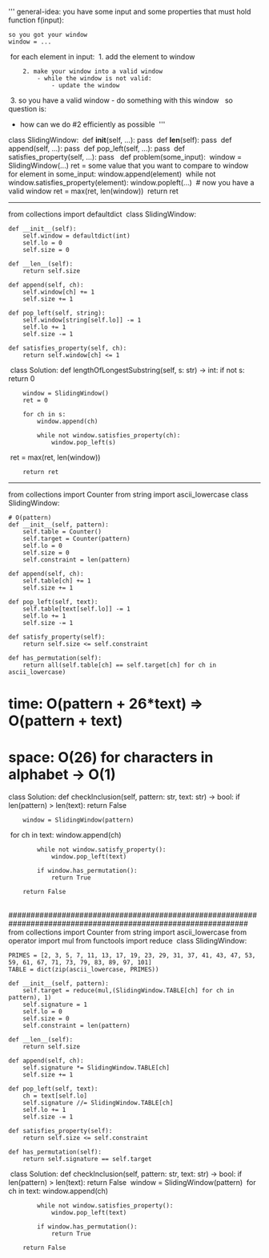 '''
general-idea: you have some input
and some properties that must hold
​
function f(input):
    
    so you got your window
    window = ...
​
    for each element in input:
​
        1. add the element to window
        
        2. make your window into a valid window
            - while the window is not valid:
                - update the window
​
        3. so you have a valid window
            - do something with this window
​
​
so question is:
- how can we do #2 efficiently as possible
​
'''


class SlidingWindow:
​
    def __init__(self, ...):
        pass
​
    def __len__(self):
        pass
​
    def append(self, ...):
        pass
​
    def pop_left(self, ...):
        pass
​
    def satisfies_property(self, ...):
        pass
​
​
def problem(some_input):
​
    window = SlidingWindow(...)
    ret = some value that you want to compare to window
​
    for element in some_input:
        window.append(element)
​
        while not window.satisfies_property(element):
            window.popleft(...)
​
        # now you have a valid window
        ret = max(ret, len(window))
​
    return ret




-----------------------------------------
from collections import defaultdict
​
class SlidingWindow:
    
    def __init__(self):
        self.window = defaultdict(int)
        self.lo = 0
        self.size = 0
    
    def __len__(self):
        return self.size
    
    def append(self, ch):
        self.window[ch] += 1
        self.size += 1
    
    def pop_left(self, string):
        self.window[string[self.lo]] -= 1
        self.lo += 1
        self.size -= 1
    
    def satisfies_property(self, ch):
        return self.window[ch] <= 1
​
class Solution:
    def lengthOfLongestSubstring(self, s: str) -> int:
        if not s: return 0
        
        window = SlidingWindow()
        ret = 0
        
        for ch in s:
            window.append(ch)
            
            while not window.satisfies_property(ch):
                window.pop_left(s)
​
            ret = max(ret, len(window))
            
        return ret




---------------------------------------
from collections import Counter
from string import ascii_lowercase
​
class SlidingWindow:
    
    # O(pattern)
    def __init__(self, pattern):
        self.table = Counter()
        self.target = Counter(pattern)
        self.lo = 0
        self.size = 0
        self.constraint = len(pattern)
        
    def append(self, ch):
        self.table[ch] += 1
        self.size += 1
    
    def pop_left(self, text):
        self.table[text[self.lo]] -= 1
        self.lo += 1
        self.size -= 1
    
    def satisfy_property(self):
        return self.size <= self.constraint
    
    def has_permutation(self):
        return all(self.table[ch] == self.target[ch] for ch in ascii_lowercase)
        
# time: O(pattern + 26*text) => O(pattern + text)
# space: O(26) for characters in alphabet -> O(1)
class Solution:
    def checkInclusion(self, pattern: str, text: str) -> bool:
        if len(pattern) > len(text): return False 
        
        window = SlidingWindow(pattern)
​
        for ch in text:
            window.append(ch)
            
            while not window.satisfy_property():
                window.pop_left(text)
            
            if window.has_permutation():
                return True
            
        return False
        
​
##############################################################################################################
​
from collections import Counter
from string import ascii_lowercase
from operator import mul
from functools import reduce
​
class SlidingWindow:
    
    PRIMES = [2, 3, 5, 7, 11, 13, 17, 19, 23, 29, 31, 37, 41, 43, 47, 53, 59, 61, 67, 71, 73, 79, 83, 89, 97, 101]
    TABLE = dict(zip(ascii_lowercase, PRIMES))
    
    def __init__(self, pattern):
        self.target = reduce(mul,(SlidingWindow.TABLE[ch] for ch in pattern), 1)
        self.signature = 1
        self.lo = 0
        self.size = 0
        self.constraint = len(pattern)
        
    def __len__(self):
        return self.size
    
    def append(self, ch):
        self.signature *= SlidingWindow.TABLE[ch]
        self.size += 1
    
    def pop_left(self, text):
        ch = text[self.lo]
        self.signature //= SlidingWindow.TABLE[ch]
        self.lo += 1
        self.size -= 1
    
    def satisfies_property(self):
        return self.size <= self.constraint
    
    def has_permutation(self):
        return self.signature == self.target
​
class Solution:
    def checkInclusion(self, pattern: str, text: str) -> bool:
        if len(pattern) > len(text): return False 
​
        window = SlidingWindow(pattern)
​
        for ch in text:
            window.append(ch)
            
            while not window.satisfies_property():
                window.pop_left(text)
            
            if window.has_permutation():
                return True
            
        return False